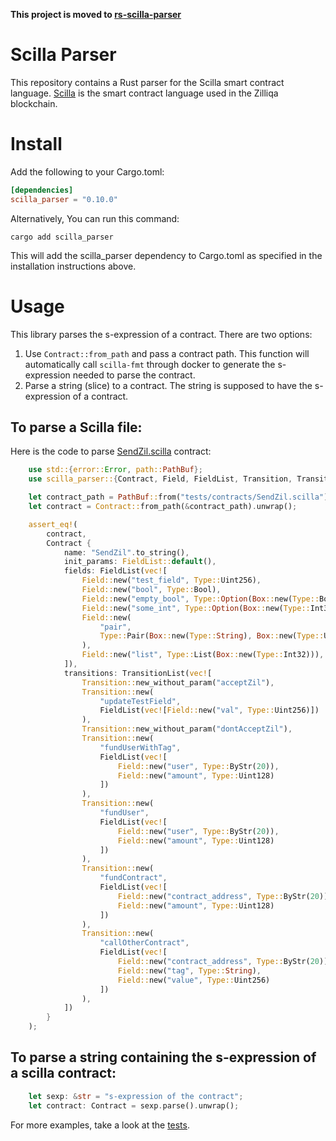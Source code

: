 **This project is moved to [rs-scilla-parser](https://github.com/Zilliqa/rs-scilla-parser)**

# Scilla Parser
This repository contains a Rust parser for the Scilla smart contract language. [Scilla](https://scilla-lang.org/) is the smart contract language used in the Zilliqa blockchain.

# Install
Add the following to your Cargo.toml:
```toml
[dependencies]
scilla_parser = "0.10.0"
```

Alternatively, You can run this command:
```shell
cargo add scilla_parser
```
This will add the scilla_parser dependency to Cargo.toml as specified in the installation instructions above.

# Usage
This library parses the s-expression of a contract. There are two options:
1. Use `Contract::from_path` and pass a contract path. This function will automatically call `scilla-fmt` through docker to generate the s-expression needed to parse the contract.
2. Parse a string (slice) to a contract. The string is supposed to have the s-expression of a contract.

## To parse a Scilla file:
Here is the code to parse [SendZil.scilla](./tests/contracts/SendZil.scilla) contract:

```rust
    use std::{error::Error, path::PathBuf};
    use scilla_parser::{Contract, Field, FieldList, Transition, TransitionList, Type};

    let contract_path = PathBuf::from("tests/contracts/SendZil.scilla");
    let contract = Contract::from_path(&contract_path).unwrap();

    assert_eq!(
        contract,
        Contract {
            name: "SendZil".to_string(),
            init_params: FieldList::default(),
            fields: FieldList(vec![
                Field::new("test_field", Type::Uint256),
                Field::new("bool", Type::Bool),
                Field::new("empty_bool", Type::Option(Box::new(Type::Bool))),
                Field::new("some_int", Type::Option(Box::new(Type::Int32))),
                Field::new(
                    "pair",
                    Type::Pair(Box::new(Type::String), Box::new(Type::Uint32))
                ),
                Field::new("list", Type::List(Box::new(Type::Int32))),
            ]),
            transitions: TransitionList(vec![
                Transition::new_without_param("acceptZil"),
                Transition::new(
                    "updateTestField",
                    FieldList(vec![Field::new("val", Type::Uint256)])
                ),
                Transition::new_without_param("dontAcceptZil"),
                Transition::new(
                    "fundUserWithTag",
                    FieldList(vec![
                        Field::new("user", Type::ByStr(20)),
                        Field::new("amount", Type::Uint128)
                    ])
                ),
                Transition::new(
                    "fundUser",
                    FieldList(vec![
                        Field::new("user", Type::ByStr(20)),
                        Field::new("amount", Type::Uint128)
                    ])
                ),
                Transition::new(
                    "fundContract",
                    FieldList(vec![
                        Field::new("contract_address", Type::ByStr(20)),
                        Field::new("amount", Type::Uint128)
                    ])
                ),
                Transition::new(
                    "callOtherContract",
                    FieldList(vec![
                        Field::new("contract_address", Type::ByStr(20)),
                        Field::new("tag", Type::String),
                        Field::new("value", Type::Uint256)
                    ])
                ),
            ])
        }
    );
```

## To parse a string containing the s-expression of a scilla contract:
```rust
    let sexp: &str = "s-expression of the contract";
    let contract: Contract = sexp.parse().unwrap();
```

For more examples, take a look at the [tests](./tests/test_parser.rs).
